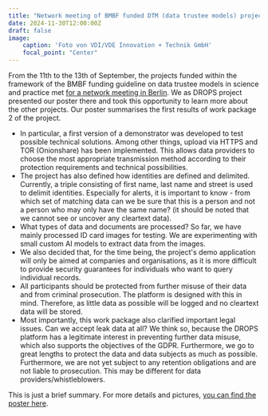 ```yaml
---
title: "Network meeting of BMBF funded DTM (data trustee models) projects & poster"
date: 2024-11-30T12:00:00Z
draft: false
image:
    caption: 'Foto von VDI/VDE Innovation + Technik GmbH'
    focal_point: "Center"
---
```


From the 11th to the 13th of September, the projects funded within the framework of the BMBF funding guideline on data trustee models in science and practice met [for a network meeting in Berlin](https://www.bildung-forschung.digital/digitalezukunft/de/technologie/daten/vernetzungskonferenz_datentreuhandmodelle/vernetzungskonferenz_datentreuhandmodelle.html?nn=249022). We as DROPS project presented our poster there and took this opportunity to learn more about the other projects. Our poster summarises the first results of work package 2 of the project.

* In particular, a first version of a demonstrator was developed to test possible technical solutions. Among other things, upload via HTTPS and TOR (Onionshare) has been implemented. This allows data providers to choose the most appropriate transmission method according to their protection requirements and technical possibilities.
* The project has also defined how identities are defined and delimited. Currently, a triple consisting of first name, last name and street is used to delimit identities. Especially for alerts, it is important to know - from which set of matching data can we be sure that this is a person and not a person who may only have the same name? (it should be noted that we cannot see or uncover any cleartext data).
* What types of data and documents are processed? So far, we have mainly processed ID card images for testing. We are experimenting with small custom AI models to extract data from the images.
* We also decided that, for the time being, the project's demo application will only be aimed at companies and organisations, as it is more difficult to provide security guarantees for individuals who want to query individual records.
* All participants should be protected from further misuse of their data and from criminal prosecution. The platform is designed with this in mind. Therefore, as little data as possible will be logged and no cleartext data will be stored.
* Most importantly, this work package also clarified important legal issues. Can we accept leak data at all? We think so, because the DROPS platform has a legitimate interest in preventing further data misuse, which also supports the objectives of the GDPR. Furthermore, we go to great lengths to protect the data and data subjects as much as possible. Furthermore, we are not yet subject to any retention obligations and are not liable to prosecution. This may be different for data providers/whistleblowers.

This is just a brief summary. For more details and pictures, [you can find the poster here](https://itsec.cs.uni-bonn.de/drops/en/publications/).